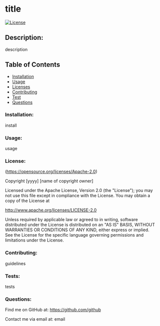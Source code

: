 
# title
[![License](https://img.shields.io/badge/License-Apache%202.0-blue.svg)](https://opensource.org/licenses/Apache-2.0)
    
## Description: 
description
            
## Table of Contents
- [Installation](#Installation)
- [Usage](#Usage)
- [Licenses](#Licenses)
- [Contributing](#Contributing)
- [Test](#Test)
- [Questions](#Questions)
            
### Installation: 
 install
            
### Usage: 
usage
            
### License:
(https://opensource.org/licenses/Apache-2.0)

Copyright [yyyy] [name of copyright owner]

Licensed under the Apache License, Version 2.0 (the "License");
you may not use this file except in compliance with the License.
You may obtain a copy of the License at
             
http://www.apache.org/licenses/LICENSE-2.0
             
Unless required by applicable law or agreed to in writing, software
distributed under the License is distributed on an "AS IS" BASIS,
WITHOUT WARRANTIES OR CONDITIONS OF ANY KIND, either express or implied.
See the License for the specific language governing permissions and
limitations under the License.
            
### Contributing:
guidelines
            
### Tests: 
tests
            
### Questions:
Find me on GitHub at: https://github.com/github

Contact me via email at: email